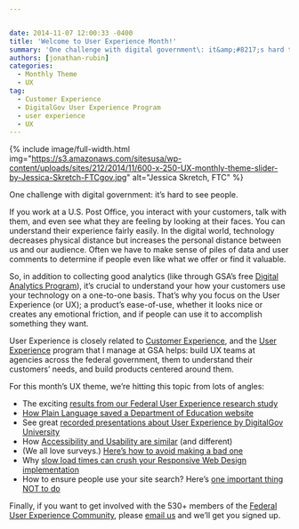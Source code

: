 ```yaml
---


date: 2014-11-07 12:00:33 -0400
title: 'Welcome to User Experience Month!'
summary: 'One challenge with digital government\: it&amp;#8217;s hard to see people. If you work at a U.S. Post Office, you interact with your customers, talk with them, and even see what they are feeling by looking at their faces. You can understand their experience fairly easily. In the digital world, technology decreases physical distance but increases'
authors: [jonathan-rubin]
categories:
  - Monthly Theme
  - UX
tag:
  - Customer Experience
  - DigitalGov User Experience Program
  - user experience
  - UX
---
```



{% include image/full-width.html img="https://s3.amazonaws.com/sitesusa/wp-content/uploads/sites/212/2014/11/600-x-250-UX-monthly-theme-slider-by-Jessica-Skretch-FTCgov.jpg" alt="Jessica Skretch, FTC" %} 

One challenge with digital government: it&#8217;s hard to see people.

If you work at a U.S. Post Office, you interact with your customers, talk with them, and even see what they are feeling by looking at their faces. You can understand their experience fairly easily. In the digital world, technology decreases physical distance but increases the personal distance between us and our audience. Often we have to make sense of piles of data and user comments to determine if people even like what we offer or find it valuable.

So, in addition to collecting good analytics (like through GSA’s  free [Digital Analytics Program](https://www.WHATEVER/services/dap/ "DAP: Digital Analytics Program")), it&#8217;s crucial to understand your how your customers use your technology on a one-to-one basis. That’s  why you focus on the User Experience (or UX); a product&#8217;s ease-of-use, whether it looks nice or creates any emotional friction, and if people can use it to accomplish something they want.

User Experience is closely related to [Customer Experience](https://www.WHATEVER/2014/07/07/user-experience-ux-vs-customer-experience-cx-whats-the-dif/ "User Experience (UX) vs. Customer Experience (CX): What’s  the Dif?"), and the [User Experience](https://www.WHATEVER/resources/digitalgov-user-experience-program/ "DigitalGov User Experience Program") program that I manage at GSA helps: build UX teams at agencies across the federal government, them to understand their customers&#8217; needs, and build products centered around them.

For this month&#8217;s UX theme, we&#8217;re hitting this topic from lots of angles:

  * The exciting [results from our Federal User Experience research study](https://www.WHATEVER/2014/11/21/results-2014-federal-user-experience-survey/ "Results: 2014 Federal User Experience Survey")
  * [How Plain Language saved a Department of Education website](https://www.WHATEVER/2014/11/14/institute-for-education-sciences-usability-case-study/ "Institute for Education Sciences – Usability Case Study")
  * See great [recorded presentations about User Experience by DigitalGov University](https://www.WHATEVER/2014/11/26/usability-events-round-up-2014/ "Usability Events Round-Up: 2014")
  * How [Accessibility and Usability are similar](https://www.WHATEVER/2014/11/17/user-experience-impossible-the-line-between-accessibility-and-usability/ "User Experience Impossible: The Line Between Accessibility and Usability") (and different)
  * (We all love surveys.) [Here’s  how to avoid making a bad one](https://www.WHATEVER/2014/11/10/4-tips-on-great-survey-design/ "4 Tips on Great Survey Design")
  * Why [slow load times can crush your Responsive Web Design implementation](https://www.WHATEVER/2014/11/18/trends-on-tuesday-speed-matters-when-measuring-responsive-web-design-performance-load-times/ "Trends on Tuesday: Speed Matters When Measuring Responsive Web Design Performance Load Times")
  * How to ensure people use your site search? Here’s  [one important thing NOT to do](https://www.WHATEVER/2014/11/24/placeholder-text-think-outside-the-box/ "Placeholder Text: Think Outside the Box")

Finally, if you want to get involved with the 530+ members of the [Federal User Experience Community](https://www.WHATEVER/communities/federal-user-experience-community-of-practice/ "Federal User Experience Community"), please [email us](mailto:UXgov@gsa.gov) and we&#8217;ll get you signed up.